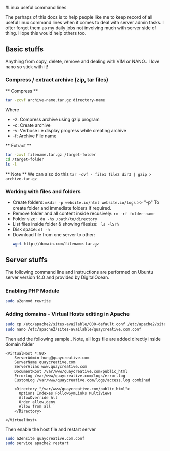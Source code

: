 #Linux useful command lines

The perhaps of this docs is to help people like me to keep record of all useful linux command lines when it comes to deal with server admin tasks.
I ofter forget them as my daily jobs not involving much with server side of thing. Hope this would help others too.

## Basic stuffs
Anything from copy, delete, remove and dealing with VIM or NANO.. I love nano so stick with it!

### Compress / extract archive (zip, tar files)

** Compress **
  ```bash
  tar -zcvf archive-name.tar.gz directory-name
  ```
  Where 
  + -z: Compress archive using gzip program
  + -c: Create archive
  + -v: Verbose i.e display progress while creating archive
  + -f: Archive File name

** Extract **
  ```bash
  tar -zxvf filename.tar.gz /target-folder
  cd /target-folder
  ls -l
  ```
  
** Note **
We can also do this ``` tar -cvf - file1 file2 dir3 | gzip > archive.tar.gz ```
  

### Working with files and folders
  + Create folders: ``` mkdir -p website.io/html website.io/logs ```  >>  "-p" To create folder and immediate folders if required.
  + Remove folder and all content inside recusively: ``` rm -rf folder-name ``` 
  + Folder size: ```  du -hs /path/to/directory ```
  + List files inside folder & showing filesize: ```  ls -lSrh  ```
  + Disk space: ``` df -h ```
  + Download file from one server to other: 
    ```bash
    wget http://domain.com/filename.tar.gz
    ```

## Server stuffs
The following command line and instructions are performed on Ubuntu server version 14.0 and provided by DigitalOcean.

### Enabling PHP Module

```bash
sudo a2enmod rewrite
```

### Adding domains - Virtual Hosts editing in Apache
  
  ```bash
  sudo cp /etc/apache2/sites-available/000-default.conf /etc/apache2/sites-available/quaycreative.com.conf
  sudo nano /etc/apache2/sites-available/quaycreative.com.conf
  ```
  Then add the following sample.. Note, all logs file are added directly inside domain folder
  
  ```
  <VirtualHost *:80>
      ServerAdmin hung@quaycreative.com
      ServerName quaycreative.com
      ServerAlias www.quaycreative.com
      DocumentRoot /var/www/quaycreative.com/public_html
      ErrorLog /var/www/quaycreative.com/logs/error.log
      CustomLog /var/www/quaycreative.com/logs/access.log combined
      
      <Directory "/var/www/quaycreative.com/public_html">
        Options Indexes FollowSymLinks MultiViews
        AllowOverride All
        Order allow,deny
        Allow from all
      </Directory>

  </VirtualHost>
  ```
  
  Then enable the host file and restart server
  ```bash
  sudo a2ensite quaycreative.com.conf
  sudo service apache2 restart
  ```
  
